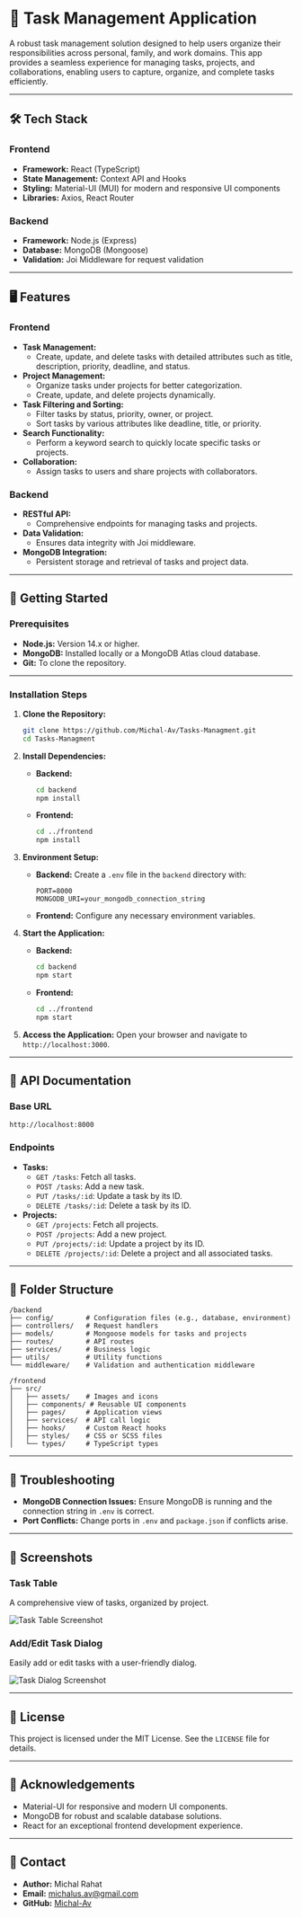 

# 📝 Task Management Application

A robust task management solution designed to help users organize their responsibilities across personal, family, and work domains. This app provides a seamless experience for managing tasks, projects, and collaborations, enabling users to capture, organize, and complete tasks efficiently.

---

## 🛠️ Tech Stack

### **Frontend**
- **Framework:** React (TypeScript)
- **State Management:** Context API and Hooks
- **Styling:** Material-UI (MUI) for modern and responsive UI components
- **Libraries:** Axios, React Router

### **Backend**
- **Framework:** Node.js (Express)
- **Database:** MongoDB (Mongoose)
- **Validation:** Joi Middleware for request validation

---

## 🖥️ Features

### **Frontend**
- **Task Management:**
  - Create, update, and delete tasks with detailed attributes such as title, description, priority, deadline, and status.
- **Project Management:**
  - Organize tasks under projects for better categorization.
  - Create, update, and delete projects dynamically.
- **Task Filtering and Sorting:**
  - Filter tasks by status, priority, owner, or project.
  - Sort tasks by various attributes like deadline, title, or priority.
- **Search Functionality:**
  - Perform a keyword search to quickly locate specific tasks or projects.
- **Collaboration:**
  - Assign tasks to users and share projects with collaborators.

### **Backend**
- **RESTful API:**
  - Comprehensive endpoints for managing tasks and projects.
- **Data Validation:**
  - Ensures data integrity with Joi middleware.
- **MongoDB Integration:**
  - Persistent storage and retrieval of tasks and project data.

---

## 🚀 Getting Started

### **Prerequisites**
- **Node.js:** Version 14.x or higher.
- **MongoDB:** Installed locally or a MongoDB Atlas cloud database.
- **Git:** To clone the repository.

---

### **Installation Steps**

1. **Clone the Repository:**
   ```bash
   git clone https://github.com/Michal-Av/Tasks-Managment.git
   cd Tasks-Managment
   ```

2. **Install Dependencies:**
   - **Backend:**
     ```bash
     cd backend
     npm install
     ```
   - **Frontend:**
     ```bash
     cd ../frontend
     npm install
     ```

3. **Environment Setup:**
   - **Backend:**
     Create a `.env` file in the `backend` directory with:
     ```
     PORT=8000
     MONGODB_URI=your_mongodb_connection_string
     ```
   - **Frontend:**
     Configure any necessary environment variables.

4. **Start the Application:**
   - **Backend:**
     ```bash
     cd backend
     npm start
     ```
   - **Frontend:**
     ```bash
     cd ../frontend
     npm start
     ```

5. **Access the Application:**
   Open your browser and navigate to `http://localhost:3000`.

---

## 📄 API Documentation

### **Base URL**
```
http://localhost:8000
```

### **Endpoints**
- **Tasks:**
  - `GET /tasks`: Fetch all tasks.
  - `POST /tasks`: Add a new task.
  - `PUT /tasks/:id`: Update a task by its ID.
  - `DELETE /tasks/:id`: Delete a task by its ID.
- **Projects:**
  - `GET /projects`: Fetch all projects.
  - `POST /projects`: Add a new project.
  - `PUT /projects/:id`: Update a project by its ID.
  - `DELETE /projects/:id`: Delete a project and all associated tasks.

---

## 📂 Folder Structure

```plaintext
/backend
├── config/        # Configuration files (e.g., database, environment)
├── controllers/   # Request handlers
├── models/        # Mongoose models for tasks and projects
├── routes/        # API routes
├── services/      # Business logic
├── utils/         # Utility functions
└── middleware/    # Validation and authentication middleware

/frontend
├── src/
│   ├── assets/    # Images and icons
│   ├── components/ # Reusable UI components
│   ├── pages/     # Application views
│   ├── services/  # API call logic
│   ├── hooks/     # Custom React hooks
│   ├── styles/    # CSS or SCSS files
│   └── types/     # TypeScript types
```

---

## 🔧 Troubleshooting

- **MongoDB Connection Issues:** Ensure MongoDB is running and the connection string in `.env` is correct.
- **Port Conflicts:** Change ports in `.env` and `package.json` if conflicts arise.

---

## 📸 Screenshots

### **Task Table**
A comprehensive view of tasks, organized by project.

![Task Table Screenshot](screenshot_task_table.png)

### **Add/Edit Task Dialog**
Easily add or edit tasks with a user-friendly dialog.

![Task Dialog Screenshot](screenshot_task_dialog.png)

---

## 📜 License

This project is licensed under the MIT License. See the `LICENSE` file for details.

---

## 🙌 Acknowledgements

- Material-UI for responsive and modern UI components.
- MongoDB for robust and scalable database solutions.
- React for an exceptional frontend development experience.

---

## 💬 Contact

- **Author:** Michal Rahat
- **Email:** [michalus.av@gmail.com](mailto:michalus.av@gmail.com)
- **GitHub:** [Michal-Av](https://github.com/Michal-Av)


